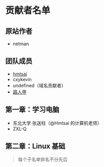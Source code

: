 # 贡献者名单

## 原站作者

- netman

## 团队成员

- [hmtsai](https://blog.hmtsai.cn)
- cxykevin
- undefined（域名贡献者）
- [路人甲](https://en.lurenapp.uk)

## 第一章：学习电脑

- 东北大学 张送柱（@Hmtsai 的计算机老师）
- ZXL-Q

## 第二章：Linux 基础

> 每个子名单排名不分先后
